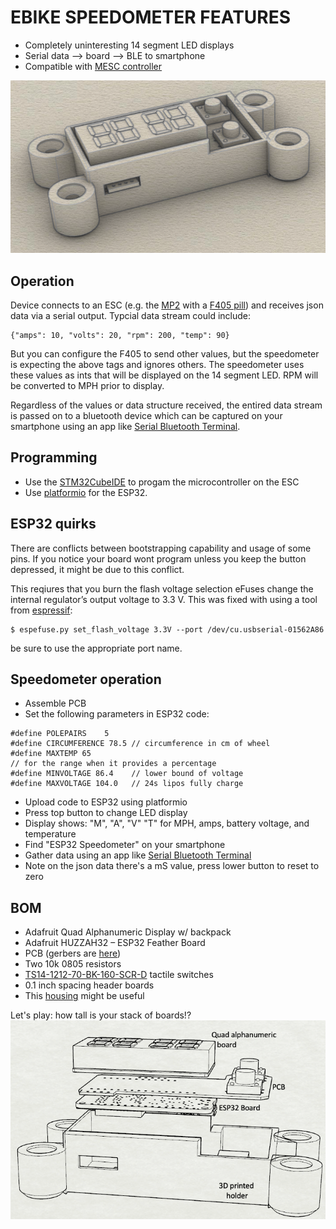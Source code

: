 # EBIKE SPEEDOMETER FEATURES
* Completely uninteresting 14 segment LED displays
* Serial data --> board --> BLE to smartphone
* Compatible with [MESC controller](https://github.com/davidmolony/MESC_Firmware)

<img src="pics/3D_render.png" title="3D speedometer">

## Operation
Device connects to an ESC (e.g. the [MP2](https://github.com/badgineer/CCC_ESC) with a [F405 pill](https://github.com/davidmolony/F405_pill)) and receives json data via a serial output. Typcial data stream could include:
```
{"amps": 10, "volts": 20, "rpm": 200, "temp": 90}
```
But you can configure the F405 to send other values, but the speedometer is expecting the above tags and ignores others. The speedometer uses these values as ints that will be displayed on the 14 segment LED. RPM will be converted to MPH prior to display. 

Regardless of the values or data structure received, the entired data stream is passed on to a bluetooth device which can be captured on your smartphone using an app like [Serial Bluetooth Terminal](https://play.google.com/store/apps/details?id=de.kai_morich.serial_bluetooth_terminal). 

## Programming
* Use the [STM32CubeIDE](https://www.st.com/en/development-tools/stm32cubeide.html) to progam the microcontroller on the ESC
* Use [platformio](https://platformio.org/) for the ESP32. 

## ESP32 quirks
There are conflicts between bootstrapping capability and usage of some pins. If you notice your board wont program unless you keep the button depressed, it might be due to this conflict.

This reqiures that you burn the flash voltage selection eFuses change the internal regulator’s output voltage to 3.3 V. This was fixed with using a tool from [espressif](https://docs.espressif.com/projects/esptool/en/latest/esp32s3/espefuse/index.html): 

```
$ espefuse.py set_flash_voltage 3.3V --port /dev/cu.usbserial-01562A86
```
be sure to use the appropriate port name. 

## Speedometer operation
* Assemble PCB
* Set the following parameters in ESP32 code:
```
#define POLEPAIRS    5
#define CIRCUMFERENCE 78.5 // circumference in cm of wheel
#define MAXTEMP 65
// for the range when it provides a percentage
#define MINVOLTAGE 86.4    // lower bound of voltage
#define MAXVOLTAGE 104.0   // 24s lipos fully charge

```
* Upload code to ESP32 using platformio
* Press top button to change LED display
* Display shows: "M", "A", "V" "T" for MPH, amps, battery voltage, and temperature
* Find "ESP32 Speedometer" on your smartphone
* Gather data using an app like [Serial Bluetooth Terminal](https://play.google.com/store/apps/details?id=de.kai_morich.serial_bluetooth_terminal)
* Note on the json data there's a mS value, press lower button to reset to zero

## BOM
* Adafruit Quad Alphanumeric Display w/ backpack
* Adafruit HUZZAH32 – ESP32 Feather Board
* PCB (gerbers are [here](V1.1/gerbers))
* Two 10k 0805 resistors
* [TS14-1212-70-BK-160-SCR-D](https://www.cuidevices.com/product/resource/ts14.pdf) tactile switches
* 0.1 inch spacing header boards
* This [housing](3D_model/speedo_housing.stl) might be useful

Let's play: how tall is your stack of boards!? 
<img src="pics/exploded.png" title="Separate parts">
